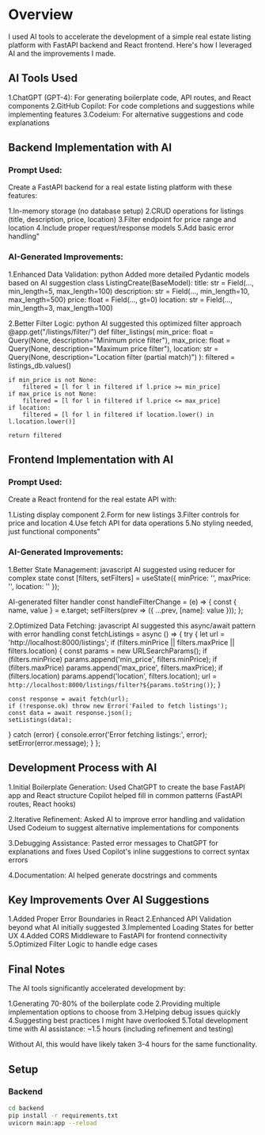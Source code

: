 # Overview

I used AI tools to accelerate the development of a simple real estate listing platform with FastAPI backend and React frontend. Here's how I leveraged AI and the improvements I made.

## AI Tools Used

1.ChatGPT (GPT-4): For generating boilerplate code, API routes, and React components
2.GitHub Copilot: For code completions and suggestions while implementing features
3.Codeium: For alternative suggestions and code explanations

## Backend Implementation with AI

### Prompt Used:

Create a FastAPI backend for a real estate listing platform with these features:

1.In-memory storage (no database setup)
2.CRUD operations for listings (title, description, price, location)
3.Filter endpoint for price range and location
4.Include proper request/response models
5.Add basic error handling"

### AI-Generated Improvements:

1.Enhanced Data Validation:
python
Added more detailed Pydantic models based on AI suggestion
class ListingCreate(BaseModel):
    title: str = Field(..., min_length=5, max_length=100)
    description: str = Field(..., min_length=10, max_length=500)
    price: float = Field(..., gt=0)
    location: str = Field(..., min_length=3, max_length=100)

2.Better Filter Logic:
python
AI suggested this optimized filter approach
@app.get("/listings/filter/")
def filter_listings(
    min_price: float = Query(None, description="Minimum price filter"),
    max_price: float = Query(None, description="Maximum price filter"),
    location: str = Query(None, description="Location filter (partial match)")
):
    filtered = listings_db.values()
    
    if min_price is not None:
        filtered = [l for l in filtered if l.price >= min_price]
    if max_price is not None:
        filtered = [l for l in filtered if l.price <= max_price]
    if location:
        filtered = [l for l in filtered if location.lower() in l.location.lower()]
    
    return filtered

## Frontend Implementation with AI

### Prompt Used:

Create a React frontend for the real estate API with:

1.Listing display component
2.Form for new listings
3.Filter controls for price and location
4.Use fetch API for data operations
5.No styling needed, just functional components"

### AI-Generated Improvements:

1.Better State Management:
javascript
AI suggested using reducer for complex state
const [filters, setFilters] = useState({
  minPrice: '',
  maxPrice: '',
  location: ''
});

AI-generated filter handler
const handleFilterChange = (e) => {
  const { name, value } = e.target;
  setFilters(prev => ({
    ...prev,
    [name]: value
  }));
};

2.Optimized Data Fetching:
javascript
AI suggested this async/await pattern with error handling
const fetchListings = async () => {
  try {
    let url = 'http://localhost:8000/listings';
    if (filters.minPrice || filters.maxPrice || filters.location) {
      const params = new URLSearchParams();
      if (filters.minPrice) params.append('min_price', filters.minPrice);
      if (filters.maxPrice) params.append('max_price', filters.maxPrice);
      if (filters.location) params.append('location', filters.location);
      url = `http://localhost:8000/listings/filter?${params.toString()}`;
    }
    
    const response = await fetch(url);
    if (!response.ok) throw new Error('Failed to fetch listings');
    const data = await response.json();
    setListings(data);
  } catch (error) {
    console.error('Error fetching listings:', error);
    setError(error.message);
  }
};

## Development Process with AI

1.Initial Boilerplate Generation:
Used ChatGPT to create the base FastAPI app and React structure
Copilot helped fill in common patterns (FastAPI routes, React hooks)

2.Iterative Refinement:
Asked AI to improve error handling and validation
Used Codeium to suggest alternative implementations for components

3.Debugging Assistance:
Pasted error messages to ChatGPT for explanations and fixes
Used Copilot's inline suggestions to correct syntax errors

4.Documentation:
AI helped generate docstrings and comments

## Key Improvements Over AI Suggestions

1.Added Proper Error Boundaries in React
2.Enhanced API Validation beyond what AI initially suggested
3.Implemented Loading States for better UX
4.Added CORS Middleware to FastAPI for frontend connectivity
5.Optimized Filter Logic to handle edge cases

## Final Notes

The AI tools significantly accelerated development by:

1.Generating 70-80% of the boilerplate code
2.Providing multiple implementation options to choose from
3.Helping debug issues quickly
4.Suggesting best practices I might have overlooked
5.Total development time with AI assistance: ~1.5 hours (including refinement and testing)

Without AI, this would have likely taken 3-4 hours for the same functionality.



## Setup

### Backend
```bash
cd backend
pip install -r requirements.txt
uvicorn main:app --reload
